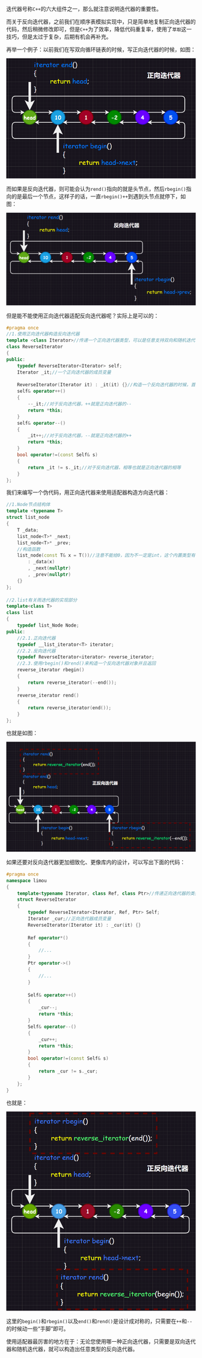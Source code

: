 迭代器号称`C++`的六大组件之一，那么就注意说明迭代器的重要性。

而关于反向迭代器，之前我们在顺序表模拟实现中，只是简单地复制正向迭代器的代码，然后稍微修改即可，但是`C++`为了效率，降低代码重复率，使用了`萃取`这一技巧，但是太过于复杂，后期有机会再补充。

再举一个例子：以前我们在写双向循环链表的时候，写正向迭代器的时候，如图：

<img src="./assets/image-20231008191711296.png" alt="image-20231008191711296" style="zoom:67%;" />

而如果是反向迭代器，则可能会认为`rend()`指向的就是头节点，然后`rbegin()`指向的是最后一个节点，这样子的话，一直`rbegin()++`到遇到头节点就停下，如图：

<img src="./assets/image-20231008191908219.png" alt="image-20231008191908219" style="zoom: 67%;" />

但是能不能使用正向迭代器适配反向迭代器呢？实际上是可以的：

```cpp
#pragma once
//1.使用正向迭代器构造反向迭代器
template <class Iterator>//传递一个正向迭代器类型，可以是任意支持双向和随机迭代器
class ReverseIterator
{
public:
	typedef ReverseIterator<Iterator> self;
	Iterator _it;//一个正向迭代器的成员变量

	ReverseIterator(Iterator it) : _it(it) {}//构造一个反向迭代器的时候，首先传递一个正向迭代器变量然后初始化内部的正向迭代器成员变量
	self& operator++()
	{
		--_it;//对于反向迭代器，++就是正向迭代器的--
		return *this;
	}
	self& operator--()
	{
		_it++;//对于反向迭代器，--就是正向迭代器的++
		return *this;
	}
	bool operator!=(const Self& s)
	{
		return _it != s._it;//对于反向迭代器，相等也就是正向迭代器的相等
	}
};
```

我们来编写一个伪代码，用正向迭代器来使用适配器构造方向迭代器：

```cpp
//1.Node节点结构体
template <typename T>
struct list_node
{
	T _data;
	list_node<T>* _next;
	list_node<T>* _prev;
	//构造函数
	list_node(const T& x = T())//注意不能给0，因为不一定是int，这个内置类型有了模板之后就升级了，也有构造函数了
		: _data(x)
		, _next(nullptr)
		, _prev(nullptr)
	{}
};

//2.list有关雨迭代器的实现部分
template<class T>
class list
{
	typedef list_Node Node;
public:
	//2.1.正向迭代器
	typedef __list_iterator<T> iterator;
	//2.2.反向迭代器
	typedef ReverseIterator<iterator> reverse_iterator;
	//2.3.使用rbegin()和rend()来构造一个反向迭代器对象并且返回
	reverse_iterator rbegin()
	{
		return reverse_iterator(--end());
	}
	reverse_iterator rend()
	{
		return reverse_iterator(end());
	}
};
```

也就是如图：

<img src="./assets/image-20231008203953468.png" alt="image-20231008203953468" style="zoom:67%;" />

如果还要对反向迭代器更加细致化、更像库内的设计，可以写出下面的代码：

```cpp
#pragma once
namespace limou
{
    template<typename Iterator, class Ref, class Ptr>//传递正向迭代器的类型、迭代器内部节点的_data引用、_data指针
    struct ReverseIterator
    {
        typedef ReverseIterator<Iterator, Ref, Ptr> Self;
        Iterator _cur;//正向迭代器成员变量
        ReverseIterator(Iterator it) : _cur(it) {}

        Ref operator*()
        {
            //...
        }
        Ptr operator->()
        {
        	//...
        }
        
        Self& operator++()
        {
            _cur--;
            return *this;
        }
        Self& operator--()
        {
            _cur++;
            return *this;
        }
        bool operator!=(const Self& s)
        {
            return _cur != s._cur;
        }
    };
}
```

也就是：

<img src="./assets/image-20231008204320077.png" alt="image-20231008204320077" style="zoom:67%;" />

这里的`begin()`和`rbegin()`以及`end()`和`rend()`是设计成对称的，只需要在`++`和`--`的时候动一些“手脚”即可。

使用适配器最厉害的地方在于：无论您使用哪一种正向迭代器，只需要是双向迭代器和随机迭代器，就可以构造出任意类型的反向迭代器。

